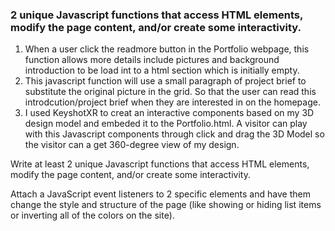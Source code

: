 ### 2 unique Javascript functions that access HTML elements, modify the page content, and/or create some interactivity.
1. When a user click the readmore button in the Portfolio webpage, this function allows more details include pictures and background introduction to be load int to a html section which is initially empty.
2.  This javascript function will use a small paragraph of project brief to substitute the original picture in the grid. So that the user can read this introdcution/project brief when they are interested in on the homepage.
3.  I used KeyshotXR to creat an interactive components based on my 3D design model and embeded it to the Portfolio.html. A visitor can play with this Javascript components through click and drag the 3D Model so the visitor can a get 360-degree view of my design.

Write at least 2 unique Javascript functions that access HTML elements, modify the page content, and/or create some interactivity.

Attach a JavaScript event listeners to 2 specific elements and have them change the style and structure of the page (like showing or hiding list items or inverting all of the colors on the site).